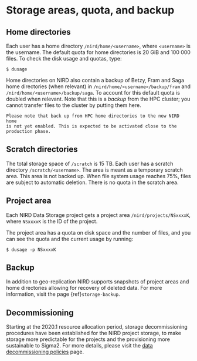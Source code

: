 # Storage areas, quota, and backup


## Home directories

Each user has a home directory `/nird/home/<username>`, where
`<username>` is the username. The default quota for home directories
is 20 GiB and 100 000 files. To check the disk usage and quotas, type:
```console
$ dusage
```

Home directories on NIRD also contain a backup of Betzy, Fram and Saga home
directories (when relevant) in `/nird/home/<username>/backup/fram` and
`/nird/home/<username>/backup/saga`.
To account for this default quota is doubled when relevant.
Note that this is a _backup_ from the HPC cluster; you cannot transfer
files to the cluster by putting them here.

```{warning}
Please note that back up from HPC home directories to the new NIRD home 
is not yet enabled. This is expected to be activated close to the production phase.
```


## Scratch directories

The total storage space of `/scratch` is 15 TB.
Each user has a scratch directory `/scratch/<username>`. 
The area is meant as a temporary scratch area. This area is not backed up.
When file system usage reaches 75%, files are subject to automatic deletion.
There is no quota in the scratch area. 


## Project area

Each NIRD Data Storage project gets a project area `/nird/projects/NSxxxxK`,
where `NSxxxxK` is the ID of the project.

The project area has a quota on disk space and the number of files,
and you can see the quota and the current usage by running:
```console
$ dusage -p NSxxxxK
```

## Backup

In addition to geo-replication NIRD supports snapshots of project areas
and home directories allowing for recovery of deleted data.
For more information, visit the page {ref}`storage-backup`.

## Decommissioning

Starting at the 2020.1 resource allocation period, storage decommissioning
 procedures have been established for the NIRD project storage, to make 
 storage more predictable for the projects and the provisioning more 
 sustainable to Sigma2.
 For more details, please visit the 
[data decommissioning policies](https://www.sigma2.no/data-decommissioning-policies)
 page.
